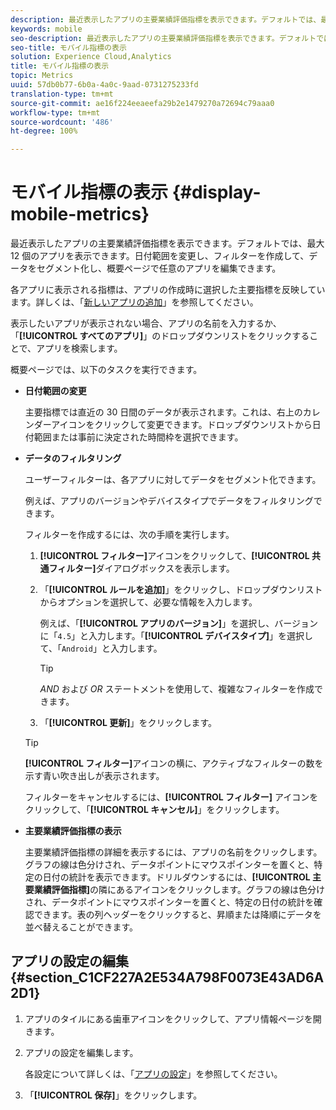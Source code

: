 ```yaml
---
description: 最近表示したアプリの主要業績評価指標を表示できます。デフォルトでは、最大 12 個のアプリを表示できます。日付範囲を変更し、フィルターを作成して、データをセグメント化し、概要ページで任意のアプリを編集できます。
keywords: mobile
seo-description: 最近表示したアプリの主要業績評価指標を表示できます。デフォルトでは、最大 12 個のアプリを表示できます。日付範囲を変更し、フィルターを作成して、データをセグメント化し、概要ページで任意のアプリを編集できます。
seo-title: モバイル指標の表示
solution: Experience Cloud,Analytics
title: モバイル指標の表示
topic: Metrics
uuid: 57db0b77-6b0a-4a0c-9aad-0731275233fd
translation-type: tm+mt
source-git-commit: ae16f224eeaeefa29b2e1479270a72694c79aaa0
workflow-type: tm+mt
source-wordcount: '486'
ht-degree: 100%

---
```



# モバイル指標の表示 {#display-mobile-metrics}

最近表示したアプリの主要業績評価指標を表示できます。デフォルトでは、最大 12 個のアプリを表示できます。日付範囲を変更し、フィルターを作成して、データをセグメント化し、概要ページで任意のアプリを編集できます。

各アプリに表示される指標は、アプリの作成時に選択した主要指標を反映しています。詳しくは、「[新しいアプリの追加](/help/using/manage-apps/t-new-app.md)」を参照してください。

表示したいアプリが表示されない場合、アプリの名前を入力するか、「**[!UICONTROL すべてのアプリ]**」のドロップダウンリストをクリックすることで、アプリを検索します。

概要ページでは、以下のタスクを実行できます。

* **日付範囲の変更**

   主要指標では直近の 30 日間のデータが表示されます。これは、右上のカレンダーアイコンをクリックして変更できます。ドロップダウンリストから日付範囲または事前に決定された時間枠を選択できます。

* **データのフィルタリング**

   ユーザーフィルターは、各アプリに対してデータをセグメント化できます。

   例えば、アプリのバージョンやデバイスタイプでデータをフィルタリングできます。

   フィルターを作成するには、次の手順を実行します。

   1. **[!UICONTROL フィルター]**&#x200B;アイコンをクリックして、**[!UICONTROL 共通フィルター]**&#x200B;ダイアログボックスを表示します。
   1. 「**[!UICONTROL ルールを追加]**」をクリックし、ドロップダウンリストからオプションを選択して、必要な情報を入力します。

      例えば、「**[!UICONTROL アプリのバージョン]**」を選択し、バージョンに「`4.5`」と入力します。「**[!UICONTROL デバイスタイプ]**」を選択して、「`Android`」と入力します。

      >[!TIP]
      >
      >*AND* および *OR* ステートメントを使用して、複雑なフィルターを作成できます。

   1. 「**[!UICONTROL 更新]**」をクリックします。
   >[!TIP]
   >
   >**[!UICONTROL フィルター]**&#x200B;アイコンの横に、アクティブなフィルターの数を示す青い吹き出しが表示されます。

   フィルターをキャンセルするには、**[!UICONTROL フィルター]** アイコンをクリックして、「**[!UICONTROL キャンセル]**」をクリックします。

* **主要業績評価指標の表示**

   主要業績評価指標の詳細を表示するには、アプリの名前をクリックします。グラフの線は色分けされ、データポイントにマウスポインターを置くと、特定の日付の統計を表示できます。ドリルダウンするには、**[!UICONTROL 主要業績評価指標]**&#x200B;の隣にあるアイコンをクリックします。グラフの線は色分けされ、データポイントにマウスポインターを置くと、特定の日付の統計を確認できます。表の列ヘッダーをクリックすると、昇順または降順にデータを並べ替えることができます。

## アプリの設定の編集 {#section_C1CF227A2E534A798F0073E43AD6A2D1}

1. アプリのタイルにある歯車アイコンをクリックして、アプリ情報ページを開きます。
1. アプリの設定を編集します。

   各設定について詳しくは、「[アプリの設定](/help/using/c-manage-app-settings/c-mob-confg-app/c-mob-confg-app.md)」を参照してください。

1. 「**[!UICONTROL 保存]**」をクリックします。
